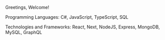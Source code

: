 Greetings, Welcome!

Programming Languages: C#, JavaScript, TypeScript, SQL

Technologies and Frameworks: React, Next, NodeJS, Express, MongoDB, MySQL, GraphQL
